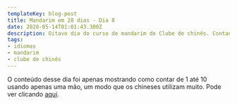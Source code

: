 ```yaml
---
templateKey: blog-post
title: Mandarim em 28 dias - Dia 8
date: 2020-05-14T01:01:43.300Z
description: Oitavo dia do curso de mandarim do Clube de chinês. Contando de 1 até 10 com as mãos.
tags:
- idiomas
- mandarim
- clube de chinês
---
```

O conteúdo desse dia foi apenas mostrando como contar de 1 até 10 usando apenas uma mão, um modo que os chineses utilizam muito. Pode ver clicando <a href="https://www.youtube.com/watch?v=2BZ-a3rH-ds" target="_blank">aqui</a>.